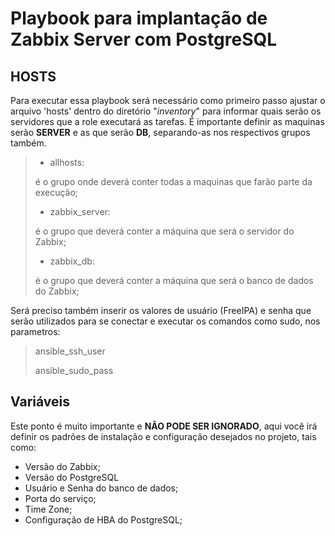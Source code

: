 # Playbook para implantação de Zabbix Server com PostgreSQL

## HOSTS
Para executar essa playbook será necessário como primeiro passo ajustar o arquivo 'hosts' dentro do diretório "*inventory*" para informar quais serão os servidores que a role executará as tarefas.
É importante definir as maquinas serão **SERVER** e as que serão **DB**, separando-as nos respectivos grupos também.

> * allhosts:
>
> é o grupo onde deverá conter todas a maquinas que farão parte da execução;
>
> * zabbix_server:
>
> é o grupo que deverá conter a máquina que será o servidor do Zabbix;
>
> * zabbix_db:
>
> é o grupo que deverá conter a máquina que será o banco de dados do Zabbix;


Será preciso também inserir os valores de usuário (FreeIPA) e senha que serão utilizados para se conectar e executar os comandos como sudo, nos parametros:

> ansible_ssh_user
>
> ansible_sudo_pass

## Variáveis
Este ponto é muito importante e **NÃO PODE SER IGNORADO**, aqui você irá definir os padrões de instalação e configuração desejados no projeto, tais como:

* Versão do Zabbix;
* Versão do PostgreSQL
* Usuário e Senha do banco de dados;
* Porta do serviço;
* Time Zone;
* Configuração de HBA do PostgreSQL;


